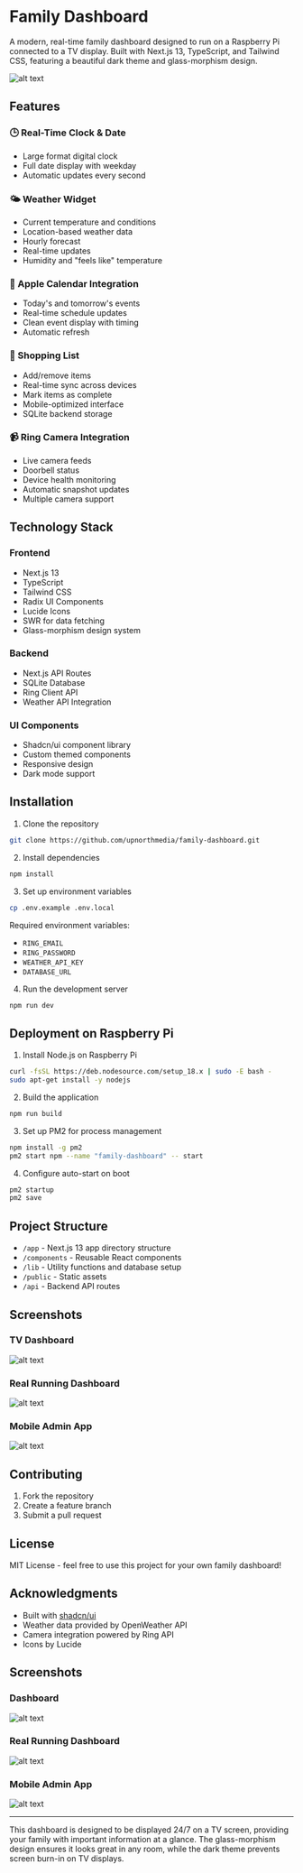 # Family Dashboard

A modern, real-time family dashboard designed to run on a Raspberry Pi connected to a TV display. Built with Next.js 13, TypeScript, and Tailwind CSS, featuring a beautiful dark theme and glass-morphism design.

![alt text](https://upnorthmedia.co/familydash/familydash.png)

## Features

### 🕒 Real-Time Clock & Date
- Large format digital clock
- Full date display with weekday
- Automatic updates every second

### 🌤 Weather Widget
- Current temperature and conditions
- Location-based weather data
- Hourly forecast
- Real-time updates
- Humidity and "feels like" temperature

### 📅 Apple Calendar Integration
- Today's and tomorrow's events
- Real-time schedule updates
- Clean event display with timing
- Automatic refresh

### 🛒 Shopping List
- Add/remove items
- Real-time sync across devices
- Mark items as complete
- Mobile-optimized interface
- SQLite backend storage

### 📹 Ring Camera Integration
- Live camera feeds
- Doorbell status
- Device health monitoring
- Automatic snapshot updates
- Multiple camera support

## Technology Stack

### Frontend
- Next.js 13
- TypeScript
- Tailwind CSS
- Radix UI Components
- Lucide Icons
- SWR for data fetching
- Glass-morphism design system

### Backend
- Next.js API Routes
- SQLite Database
- Ring Client API
- Weather API Integration

### UI Components
- Shadcn/ui component library
- Custom themed components
- Responsive design
- Dark mode support

## Installation

1. Clone the repository
```bash
git clone https://github.com/upnorthmedia/family-dashboard.git
```

2. Install dependencies
```bash
npm install
```

3. Set up environment variables
```bash
cp .env.example .env.local
```

Required environment variables:
- `RING_EMAIL`
- `RING_PASSWORD`
- `WEATHER_API_KEY`
- `DATABASE_URL`

4. Run the development server
```bash
npm run dev
```

## Deployment on Raspberry Pi

1. Install Node.js on Raspberry Pi
```bash
curl -fsSL https://deb.nodesource.com/setup_18.x | sudo -E bash -
sudo apt-get install -y nodejs
```

2. Build the application
```bash
npm run build
```

3. Set up PM2 for process management
```bash
npm install -g pm2
pm2 start npm --name "family-dashboard" -- start
```

4. Configure auto-start on boot
```bash
pm2 startup
pm2 save
```

## Project Structure

- `/app` - Next.js 13 app directory structure
- `/components` - Reusable React components
- `/lib` - Utility functions and database setup
- `/public` - Static assets
- `/api` - Backend API routes

## Screenshots

### TV Dashboard
![alt text](https://upnorthmedia.co/familydash/familydash-tv-mockup.png)

### Real Running Dashboard
![alt text](https://upnorthmedia.co/familydash/familydash-real.jpg)

### Mobile Admin App
![alt text](https://upnorthmedia.co/familydash/familydash-mobile-mockup.png)

## Contributing

1. Fork the repository
2. Create a feature branch
3. Submit a pull request

## License

MIT License - feel free to use this project for your own family dashboard!

## Acknowledgments

- Built with [shadcn/ui](https://ui.shadcn.com/)
- Weather data provided by OpenWeather API
- Camera integration powered by Ring API
- Icons by Lucide

## Screenshots
### Dashboard
![alt text](https://i.imgur.com/ttNy6Nv.jpeg)

### Real Running Dashboard
![alt text](https://i.imgur.com/tqJ4toP.jpeg)

### Mobile Admin App
![alt text](https://i.imgur.com/DGxOhDn.png)


---

This dashboard is designed to be displayed 24/7 on a TV screen, providing your family with important information at a glance. The glass-morphism design ensures it looks great in any room, while the dark theme prevents screen burn-in on TV displays.
